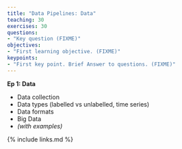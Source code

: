 ```yaml
---
title: "Data Pipelines: Data"
teaching: 30
exercises: 30
questions:
- "Key question (FIXME)"
objectives:
- "First learning objective. (FIXME)"
keypoints:
- "First key point. Brief Answer to questions. (FIXME)"
---
```

**Ep 1: Data**
- Data collection
- Data types (labelled vs unlabelled, time series)
- Data formats
- Big Data
- _(with examples)_

{% include links.md %}
